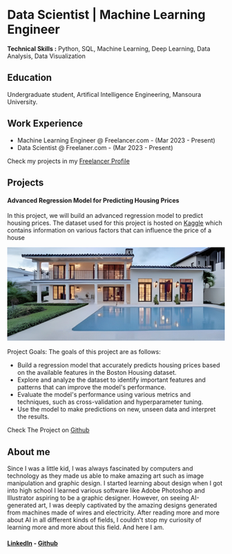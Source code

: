 # **Data Scientist | Machine Learning Engineer**

**Technical Skills :** Python, SQL, Machine Learning,  Deep Learning, Data Analysis, Data Visualization



## **Education** 
Undergraduate student, Artifical Intelligence Engineering, Mansoura University.

## **Work Experience**
* Machine Learning Engineer @ Freelancer.com - (Mar 2023 - Present)
* Data Scientist @ Freelaner.com - (Mar 2023 - Present)

Check my projects in my [Freelancer Profile](https://www.freelancer.com/u/MohammedSalahMS)

## **Projects**
#### Advanced Regression Model for Predicting Housing Prices
In this project, we will build an advanced regression model to predict housing prices. The dataset used for this project is hosted on [Kaggle](https://www.kaggle.com/competitions/house-prices-advanced-regression-techniques) which contains information on various factors that can influence the price of a house


![](House.png)  

Project Goals:
The goals of this project are as follows:

* Build a regression model that accurately predicts housing prices based on the available features in the Boston Housing dataset.
* Explore and analyze the dataset to identify important features and patterns that can improve the model's performance.
* Evaluate the model's performance using various metrics and techniques, such as cross-validation and hyperparameter tuning.
* Use the model to make predictions on new, unseen data and interpret the results.

Check The Project on [Github](https://github.com/MohammedSaLah-Eldeen/Supervised-Learning-Projects/tree/main/Regression/Houses%20Prices%20-%20Advanced%20Regression%20Techniques)

## **About me**
Since I was a little kid, I was always fascinated by computers and technology
as they made us able to make amazing art such as image manipulation and graphic
design. I started learning about design when I got into high school I learned
various software like Adobe Photoshop and Illustrator aspiring to be a 
graphic designer. However, on seeing AI-generated art, I was deeply captivated by the amazing designs generated from machines made of wires and electricity. 
After reading more and more about AI in all different kinds of fields, I couldn't stop my
curiosity of learning more and more about this field. And here I am.

#### [LinkedIn](https://www.linkedin.com/in/mohammed-s-3b9211260/)  -  [Github](https://github.com/MohammedSaLah-Eldeen)
